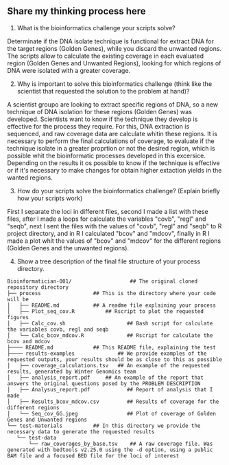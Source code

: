 ## Share my thinking process here

1. What is the bioinformatics challenge your scripts solve?

Determinate if the DNA isolate technique is functional for extract DNA for the target regions (Golden Genes), while you discard the unwanted regions. The scripts allow to calculate the existing coverage in each evaluated region (Golden Genes and Unwanted Regions), looking for which regions of DNA were isolated with a greater coverage.

2. Why is important to solve this bioinformatics challenge (think like the scientist that requested the solution to the problem at hand)?

A scientist groupo are looking to extract specific regions of DNA, so a new technique of DNA isolation for these regions (Golden Genes) was developed. Scientists want to know if the technique they develop is effective for the process they require. For this, DNA extraction is sequenced, and raw coverage data are calculate whitin these regions. It is necessary to perform the final calculations of coverage, to evaluate if the technique isolate in a greater proprtion or not the desired region, which is possible whit the bioinformatic processes developed in this excersice. Depending on the results it os possible to know if the technique is effective or if it's necessary to make changes for obtain higher extaction yields in the wanted regions.

3. How do your scripts solve the bioinformatics challenge? (Explain briefly how your scripts work)

First I separate the loci in different files, second I made a list with these files, after I made a loops for calculate the variables "covb", "regl" and "seqb", next I sent the files with the values of "covb", "regl" and "seqb" to R project directory, and in R I calculated "bcov" and "mdcov", finally in R I made a plot whit the values of "bcov" and "mdcov" for the different regions (Golden Genes and the unwanted regions).

4. Show a tree description of the final file structure of your process directory.

````
Bioinformatician-001/                   ## The original cloned repository directory
├── process				    ## This is the directory where your code will be
│   ├── README.md			## A readme file explaining your process 
│   ├── Plot_seq_cov.R			## Rscript to plot the requested figures
│   ├── Calc_cov.sh                    ## Bash script for calculate the variables covb, regl and seqb
│   └── Calc_bcov_mdcov.R              ## Rscript for calculate the bcov and mdcov
├──── README.md				## This README file, explaining the test
├──── results-examples	    		## We provide examples of the requested outputs, your results should be as close to this as possible
│   ├── coverage_calculations.tsv	## An example of the requested results, generated by Winter Genomics team
│   ├── analysis_report.pdf		## An example of the report that answers the original questions posed by the PROBLEM DESCRIPTION
│   ├── Analysus_report.pdf            ## Report of analysis that I made  
│   ├── Results_bcov_mdcov.csv         ## Results of coverage for the different regions
│   └── Seq_cov_GG.jpeg                ## Plot of coverage of Golden Genes and Unwanted regions
└── test-materials			## In this directory we provide the necessary data to generate the requested results
   └── test-data
       └── raw_coverages_by_base.tsv    ## A raw coverage file. Was generated with bedtools v2.25.0 using the -d option, using a public BAM file and a focused BED file for the loci of interest

````

